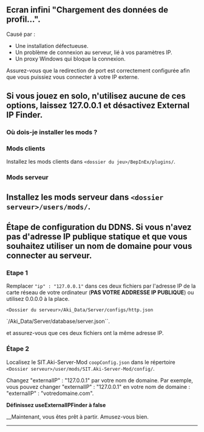 ## Ecran infini "Chargement des données de profil...".

Causé par :
- Une installation défectueuse.
- Un problème de connexion au serveur, lié à vos paramètres IP.
- Un proxy Windows qui bloque la connexion.

Assurez-vous que la redirection de port est correctement configurée afin que vous puissiez vous connecter à votre IP externe.

Si vous jouez en solo, n'utilisez aucune de ces options, laissez 127.0.0.1 et désactivez External IP Finder.
---

### Où dois-je installer les mods ?

### Mods clients
Installez les mods clients dans `<dossier du jeu>/BepInEx/plugins/`.

### Mods serveur
Installez les mods serveur dans `<dossier serveur>/users/mods/`.
---

## Étape de configuration du DDNS. Si vous n'avez pas d'adresse IP publique statique et que vous souhaitez utiliser un nom de domaine pour vous connecter au serveur.

### Etape 1
Remplacer `"ip" : "127.0.0.1"` dans ces deux fichiers par l'adresse IP de la carte réseau de votre ordinateur (__PAS VOTRE ADDRESSE IP PUBLIQUE__) 
ou utilisez 0.0.0.0 à la place.

`<Dossier du serveur>/Aki_Data/Server/configs/http.json`

`<Dossier serveur>/Aki_Data/Server/database/server.json``.

et assurez-vous que ces deux fichiers ont la même adresse IP.

### Étape 2
Localisez le SIT.Aki-Server-Mod `coopConfig.json` dans le répertoire `<Dossier serveur>/user/mods/SIT.Aki-Server-Mod/config/`.

Changez "externalIP" : "127.0.0.1" par votre nom de domaine. Par exemple, vous pouvez changer "externalIP" : "127.0.0.1" en votre nom de domaine : "externalIP" : "votredomaine.com".

__Définissez useExternalIPFinder à false__

__Maintenant, vous êtes prêt à partir. Amusez-vous bien.

---
